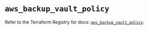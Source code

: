 # `aws_backup_vault_policy`

Refer to the Terraform Registry for docs: [`aws_backup_vault_policy`](https://registry.terraform.io/providers/hashicorp/aws/5.77.0/docs/resources/backup_vault_policy).
